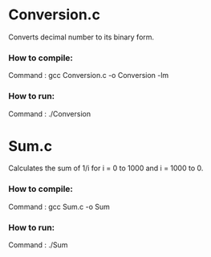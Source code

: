 # Conversion.c
Converts decimal number to its binary form.
### How to compile:
Command : gcc Conversion.c -o Conversion -lm
### How to run:
Command : ./Conversion


# Sum.c
Calculates the sum of 1/i for i = 0 to 1000 and i = 1000 to 0.
### How to compile:
Command : gcc Sum.c -o Sum
### How to run:
Command : ./Sum